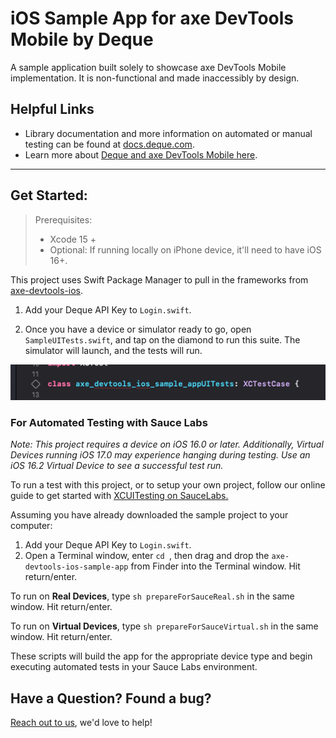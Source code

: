 # iOS Sample App for axe DevTools Mobile by Deque

A sample application built solely to showcase axe DevTools Mobile implementation. It is non-functional and made inaccessibly by design.

<!-- Get started with a [free trial today](https://axe.dequelabs.com/signup?product=axe-devtools-mobile&redirect_uri=https://axe.dequelabs.com/axe-devtools-mobile/get-started).-->

## Helpful Links
- Library documentation and more information on automated or manual testing can be found at [docs.deque.com](https://docs.deque.com/devtools-mobile/).
- Learn more about [Deque and axe DevTools Mobile here](https://www.deque.com/).

------

## Get Started:

> Prerequisites:
> - Xcode 15 +
> - Optional: If running locally on iPhone device, it'll need to have iOS 16+.

This project uses Swift Package Manager to pull in the frameworks from [axe-devtools-ios](https://github.com/dequelabs/axe-devtools-ios/).

1. Add your Deque API Key to `Login.swift`.

2. Once you have a device or simulator ready to go, open `SampleUITests.swift`, and tap on the diamond to run this suite. The simulator will launch, and the tests will run.

<img src="doc_img/UITests.png" alt="Shows the click area for running the UI test."/>

### For Automated Testing with Sauce Labs

_Note: This project requires a device on iOS 16.0 or later. Additionally, Virtual Devices running iOS 17.0 may experience hanging during testing. Use an iOS 16.2 Virtual Device to see a successful test run._

To run a test with this project, or to setup your own project, follow our online guide to get started with [XCUITesting on SauceLabs.](https://docs.deque.com/devtools-mobile/ios-example-sauce-labs-xcui)

Assuming you have already downloaded the sample project to your computer:
1. Add your Deque API Key to `Login.swift`.
2. Open a Terminal window, enter `cd `, then drag and drop the `axe-devtools-ios-sample-app` from Finder into the Terminal window. Hit return/enter.

To run on **Real Devices**, type `sh prepareForSauceReal.sh` in the same window. Hit return/enter.

To run on **Virtual Devices**, type `sh prepareForSauceVirtual.sh` in the same window. Hit return/enter.

These scripts will build the app for the appropriate device type and begin executing automated tests in your Sauce Labs environment.

## Have a Question? Found a bug?

[Reach out to us](https://docs.deque.com/devtools-mobile/help), we'd love to help!

